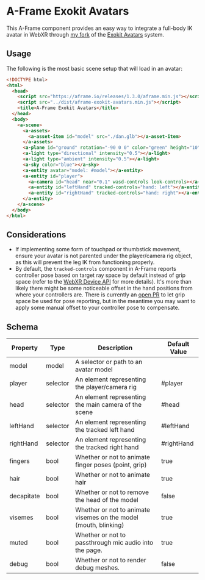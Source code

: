 # A-Frame Exokit Avatars

This A-Frame component provides an easy way to integrate a full-body IK avatar in WebXR through [my fork](https://github.com/msub2/avatars) of the [Exokit Avatars](https://github.com/exokitxr/avatars) system.

## Usage

The following is the most basic scene setup that will load in an avatar:

```html
<!DOCTYPE html>
<html>
  <head>
    <script src="https://aframe.io/releases/1.3.0/aframe.min.js"></script>
    <script src="../dist/aframe-exokit-avatars.min.js"></script>
    <title>A-Frame Exokit Avatars</title>
  </head>
  <body>
    <a-scene>
      <a-assets>
        <a-asset-item id="model" src="./dan.glb"></a-asset-item>
      </a-assets>
      <a-plane id="ground" rotation="-90 0 0" color="green" height="10" width="10"></a-plane>
      <a-light type="directional" intensity="0.5"></a-light>
      <a-light type="ambient" intensity="0.5"></a-light>
      <a-sky color="blue"></a-sky>
      <a-entity avatar="model: #model"></a-entity>
      <a-entity id="player">
        <a-camera id="head" near="0.1" wasd-controls look-controls></a-camera>
        <a-entity id="leftHand" tracked-controls="hand: left"></a-entity>
        <a-entity id="rightHand" tracked-controls="hand: right"></a-entity>
      </a-entity>
    </a-scene>
  </body>
</html>
```

## Considerations

- If implementing some form of touchpad or thumbstick movement, ensure your avatar is not parented under the player/camera rig object, as this will prevent the leg IK from functioning properly.
- By default, the `tracked-controls` component in A-Frame reports controller pose based on target ray space by default instead of grip space (refer to the [WebXR Device API](https://immersive-web.github.io/webxr/#dom-xrinputsource-targetrayspace) for more details). It's more than likely there might be some noticeable offset in the hand positions from where your controllers are. There is currently an [open PR](https://github.com/aframevr/aframe/pull/5040) to let grip space be used for pose reporting, but in the meantime you may want to apply some manual offset to your controller pose to compensate.

## Schema

| Property   | Type     | Description                                                      | Default Value |
| ---------- | -------- | ---------------------------------------------------------------- | ------------- |
| model      | model    | A selector or path to an avatar model                            |               |
| player     | selector | An element representing the player/camera rig                    | #player       |
| head       | selector | An element representing the main camera of the scene             | #head         |
| leftHand   | selector | An element representing the tracked left hand                    | #leftHand     |
| rightHand  | selector | An element representing the tracked right hand                   | #rightHand    |
| fingers    | bool     | Whether or not to animate finger poses (point, grip)             | true          |
| hair       | bool     | Whether or not to animate hair                                   | true          |
| decapitate | bool     | Whether or not to remove the head of the model                   | false         |
| visemes    | bool     | Whether or not to animate visemes on the model (mouth, blinking) | true          |
| muted      | bool     | Whether or not to passthrough mic audio into the page.           | true          |
| debug      | bool     | Whether or not to render debug meshes.                           | false         |
